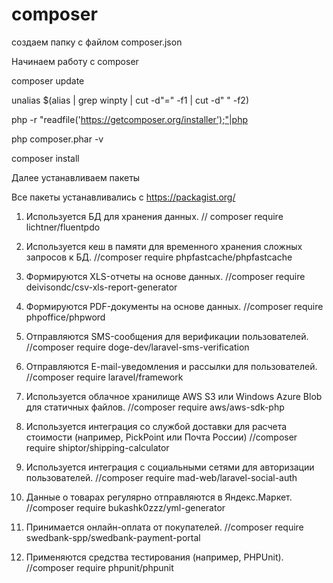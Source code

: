 # composer

создаем папку с файлом composer.json 

Начинаем работу с composer


composer update

unalias $(alias | grep winpty | cut -d"=" -f1 | cut -d" " -f2)

php -r "readfile('https://getcomposer.org/installer');"|php

php composer.phar -v

composer install

Далее устанавливаем пакеты

Все пакеты устанавливались с https://packagist.org/

1. Используется БД для хранения данных. // composer require lichtner/fluentpdo

2. Используется кеш в памяти для временного хранения сложных запросов к БД. //composer require phpfastcache/phpfastcache

3. Формируются XLS-отчеты на основе данных. //composer require deivisondc/csv-xls-report-generator

4. Формируются PDF-документы на основе данных. //composer require phpoffice/phpword

5. Отправляются SMS-сообщения для верификации пользователей. //composer require doge-dev/laravel-sms-verification

6. Отправляются E-mail-уведомления и рассылки для пользователей. //composer require laravel/framework

7. Используется облачное хранилище AWS S3 или Windows Azure Blob для статичных файлов. //composer require aws/aws-sdk-php

8. Используется интеграция со службой доставки для расчета стоимости (например, PickPoint или Почта России) //composer require shiptor/shipping-calculator

9. Используется интеграция с социальными сетями для авторизации пользователей. //composer require mad-web/laravel-social-auth

10. Данные о товарах регулярно отправляются в Яндекс.Маркет. //composer require bukashk0zzz/yml-generator

11. Принимается онлайн-оплата от покупателей. //composer require swedbank-spp/swedbank-payment-portal

12. Применяются средства тестирования (например, PHPUnit). //composer require phpunit/phpunit
